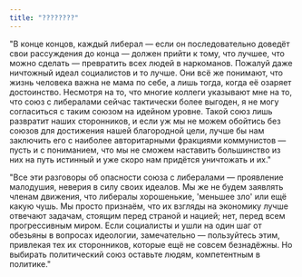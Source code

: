 ```yaml
---
title: "????????"
---
```


"В конце концов, каждый либерал — если он последовательно доведёт свои
рассуждения до конца — должен прийти к тому, что лучшее, что можно сделать —
превратить всех людей в наркоманов. Пожалуй даже ничтожный идеал социалистов и
то лучше. Они всё же понимают, что жизнь человека важна не мама по себе, а лишь
тогда, когда её озаряет достоинство. Несмотря на то, что многие коллеги
указывают мне на то, что союз с либералами сейчас тактически более выгоден, я не
могу согласиться с таким союзом на идейном уровне. Такой союз лишь развратит
наших сторонников, и если уж мы не можем обойтись без союзов для достижения
нашей благородной цели, лучше бы нам заключить его с наиболее авторитарными
фракциями коммунистов — пусть и с пониманием, что мы не сможем наставить
большинство из них на путь истинный и уже скоро нам придётся уничтожать и их."

"Все эти разговоры об опасности союза с либералами — проявление малодушия,
неверия в силу своих идеалов. Мы же не будем заявлять членам движения, что
либералы хорошенькие, 'меньшее зло' или ещё какую чушь. Мы просто признаём, что
их взгляды на экономику лучше отвечают задачам, стоящим перед страной и нацией;
нет, перед всем прогрессивным миром. Если социалисты и ушли на один шаг от
обезьяны в вопросах идеологии, замечательно — пользуйтесь этим, привлекая тех их
сторонников, которые ещё не совсем безнадёжны. Но выбирать политический союз
оставьте людям, компетентным в политике."
